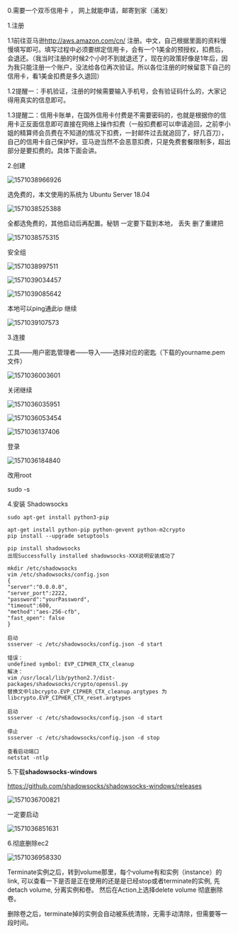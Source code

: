 0.需要一个双币信用卡 ， 网上就能申请，邮寄到家（浦发）

1.注册

1.1前往亚马逊<http://aws.amazon.com/cn/>  注册。中文，自己根据里面的资料慢慢填写即可。填写过程中必须要绑定信用卡，会有一个1美金的预授权，扣费后，会退还。（我当时注册的时候2个小时不到就退还了，现在的政策好像是1年后，因为我只能注册一个账户，没法给各位再次验证。所以各位注册的时候留意下自己的信用卡，看1美金扣费是多久退回）

1.2提醒一：手机验证，注册的时候需要输入手机号，会有验证码什么的，大家记得用真实的信息即可。

1.3提醒二：信用卡账单，在国外信用卡付费是不需要密码的，也就是根据你的信用卡正反面信息即可直接在网络上操作扣费（一般扣费都可以申请追回，之前李小姐的精算师会员费在不知道的情况下扣费，一封邮件过去就追回了，好几百刀），自己的信用卡自己保护好。亚马逊当然不会恶意扣费，只是免费套餐限制多，超出部分是要扣费的。具体下面会讲。

2.创建

![1571038966926](assets/1571038966926.png)

选免费的，本文使用的系统为 Ubuntu Server 18.04  

![1571038525388](assets/1571038525388.png)



全都选免费的，其他启动后再配置。秘钥 一定要下载到本地， 丢失 删了重建把

![1571038575315](assets/1571038575315.png)

安全组

![1571038997511](assets/1571038997511.png)

![1571039034457](assets/1571039034457.png)

![1571039085642](assets/1571039085642.png)

本地可以ping通此ip 继续

![1571039107573](assets/1571039107573.png)



3.连接

工具——用户密匙管理者——导入——选择对应的密匙（下载的yourname.pem文件） 

![1571036003601](assets/1571036003601.png)

关闭继续

![1571036035951](assets/1571036035951.png)

![1571036053454](assets/1571036053454.png)

![1571036137406](assets/1571036137406.png)

登录

![1571036184840](assets/1571036184840.png)

改用root

sudo -s

4.安装 Shadowsocks 

```
sudo apt-get install python3-pip

apt-get install python-pip python-gevent python-m2crypto
pip install --upgrade setuptools

pip install shadowsocks
出现Successfully installed shadowsocks-XXX说明安装成功了

mkdir /etc/shadowsocks
vim /etc/shadowsocks/config.json
{
"server":"0.0.0.0",
"server_port":2222,
"password":"yourPassword",
"timeout":600,
"method":"aes-256-cfb",
"fast_open": false
}

启动
ssserver -c /etc/shadowsocks/config.json -d start

错误：
undefined symbol: EVP_CIPHER_CTX_cleanup
解决：
vim /usr/local/lib/python2.7/dist-packages/shadowsocks/crypto/openssl.py
替换文中libcrypto.EVP_CIPHER_CTX_cleanup.argtypes 为libcrypto.EVP_CIPHER_CTX_reset.argtypes

启动
ssserver -c /etc/shadowsocks/config.json -d start

停止
ssserver -c /etc/shadowsocks/config.json -d stop

查看启动端口
netstat -ntlp
```



5.下载**shadowsocks-windows**

<https://github.com/shadowsocks/shadowsocks-windows/releases> 

![1571036700821](assets/1571036700821.png)

一定要启动

![1571036851631](assets/1571036851631.png)





6.彻底删除ec2

![1571036958330](assets/1571036958330.png)



Terminate实例之后，转到volume那里，每个volume有和实例（instance）的link, 可以查看一下是否是正在使用的还是是已经stop或者terminate的实例, 先detach volume, 分离实例和卷。 然后在Action上选择delete volume 彻底删除卷。 

删除卷之后，terminate掉的实例会自动被系统清除，无需手动清除，但需要等一段时间。 

